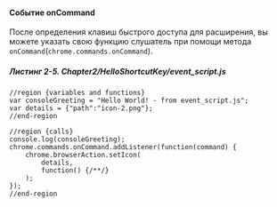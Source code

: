 #### Событие onCommand

После определения клавиш быстрого доступа для расширения, вы можете указать свою функцию слушатель при помощи метода `onCommand`\(`chrome.commands.onCommand`\).

##### Листинг 2-5. _Chapter2/HelloShortcutKey/event\_script.js_

```
//region {variables and functions}
var consoleGreeting = "Hello World! - from event_script.js";
var details = {"path":"icon-2.png"};
//end-region

//region {calls}
console.log(consoleGreeting);
chrome.commands.onCommand.addListener(function(command) {
    chrome.browserAction.setIcon(
        details,
        function() {/**/}
    );
});
//end-region
```





